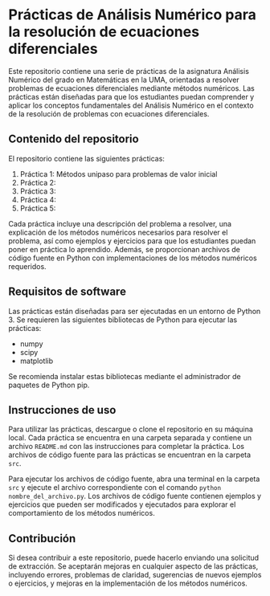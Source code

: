 # Prácticas de Análisis Numérico para la resolución de ecuaciones diferenciales

Este repositorio contiene una serie de prácticas de la asignatura Análisis Numérico del grado en Matemáticas en la UMA, orientadas a resolver problemas de ecuaciones diferenciales mediante métodos numéricos. Las prácticas están diseñadas para que los estudiantes puedan comprender y aplicar los conceptos fundamentales del Análisis Numérico en el contexto de la resolución de problemas con ecuaciones diferenciales.

## Contenido del repositorio

El repositorio contiene las siguientes prácticas:

1. Práctica 1: Métodos unipaso para problemas de valor inicial
2. Práctica 2: 
3. Práctica 3: 
4. Práctica 4: 
5. Práctica 5: 

Cada práctica incluye una descripción del problema a resolver, una explicación de los métodos numéricos necesarios para resolver el problema, así como ejemplos y ejercicios para que los estudiantes puedan poner en práctica lo aprendido. Además, se proporcionan archivos de código fuente en Python con implementaciones de los métodos numéricos requeridos.

## Requisitos de software

Las prácticas están diseñadas para ser ejecutadas en un entorno de Python 3. Se requieren las siguientes bibliotecas de Python para ejecutar las prácticas:

- numpy
- scipy
- matplotlib

Se recomienda instalar estas bibliotecas mediante el administrador de paquetes de Python pip.

## Instrucciones de uso

Para utilizar las prácticas, descargue o clone el repositorio en su máquina local. Cada práctica se encuentra en una carpeta separada y contiene un archivo `README.md` con las instrucciones para completar la práctica. Los archivos de código fuente para las prácticas se encuentran en la carpeta `src`.

Para ejecutar los archivos de código fuente, abra una terminal en la carpeta `src` y ejecute el archivo correspondiente con el comando `python nombre_del_archivo.py`. Los archivos de código fuente contienen ejemplos y ejercicios que pueden ser modificados y ejecutados para explorar el comportamiento de los métodos numéricos.

## Contribución

Si desea contribuir a este repositorio, puede hacerlo enviando una solicitud de extracción. Se aceptarán mejoras en cualquier aspecto de las prácticas, incluyendo errores, problemas de claridad, sugerencias de nuevos ejemplos o ejercicios, y mejoras en la implementación de los métodos numéricos.
